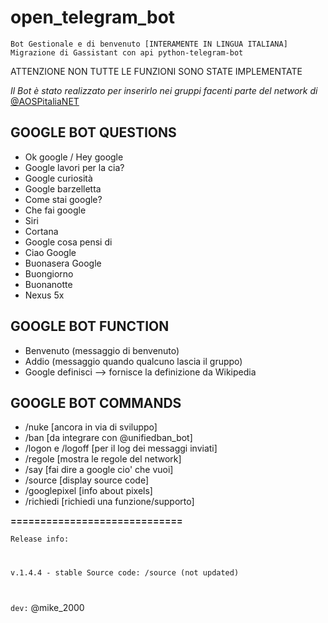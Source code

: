 # open_telegram_bot


<code>Bot Gestionale e di benvenuto [INTERAMENTE IN LINGUA ITALIANA]
Migrazione di Gassistant con api python-telegram-bot</code>

ATTENZIONE NON TUTTE LE FUNZIONI SONO STATE IMPLEMENTATE

<em>Il Bot è stato realizzato per inserirlo nei gruppi facenti parte del network di</em> [@AOSPitaliaNET](t.me/AOSPitaliaNET)


## GOOGLE BOT QUESTIONS

- Ok google / Hey google
- Google lavori per la cia?
- Google curiosità
- Google barzelletta
- Come stai google?
- Che fai google
- Siri
- Cortana
- Google cosa pensi di
- Ciao Google
- Buonasera Google
- Buongiorno
- Buonanotte
- Nexus 5x


## GOOGLE BOT FUNCTION

- Benvenuto (messaggio di benvenuto)
- Addio (messaggio quando qualcuno lascia il gruppo)
- Google definisci --> fornisce la definizione da Wikipedia


## GOOGLE BOT COMMANDS

- /nuke [ancora in via di sviluppo]
- /ban [da integrare con @unifiedban_bot]
- /logon e /logoff [per il log dei messaggi inviati]
- /regole [mostra le regole del network]
- /say [fai dire a google cio' che vuoi]
- /source [display source code]
- /googlepixel [info about pixels]
- /richiedi [richiedi una funzione/supporto]


<b>=============================</b>

<code>Release info:

v.1.4.4 - stable
Source code: /source (not updated)

dev:</code> @mike_2000

